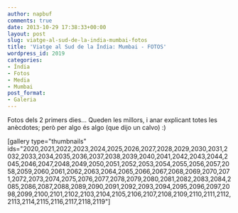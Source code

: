 ```yaml
---
author: napbuf
comments: true
date: 2013-10-29 17:38:33+00:00
layout: post
slug: viatge-al-sud-de-la-india-mumbai-fotos
title: 'Viatge al Sud de la Índia: Mumbai - FOTOS'
wordpress_id: 2019
categories:
- Índia
- Fotos
- Media
- Mumbai
post_format:
- Galeria
---
```


Fotos dels 2 primers dies... Queden les millors, i anar explicant totes les anècdotes; però per algo és algo (que dijo un calvo) :)

[gallery type="thumbnails" ids="2020,2021,2022,2023,2024,2025,2026,2027,2028,2029,2030,2031,2032,2033,2034,2035,2036,2037,2038,2039,2040,2041,2042,2043,2044,2045,2046,2047,2048,2049,2050,2051,2052,2053,2054,2055,2056,2057,2058,2059,2060,2061,2062,2063,2064,2065,2066,2067,2068,2069,2070,2071,2072,2073,2074,2075,2076,2077,2078,2079,2080,2081,2082,2083,2084,2085,2086,2087,2088,2089,2090,2091,2092,2093,2094,2095,2096,2097,2098,2099,2100,2101,2102,2103,2104,2105,2106,2107,2108,2109,2110,2111,2112,2113,2114,2115,2116,2117,2118,2119"]
